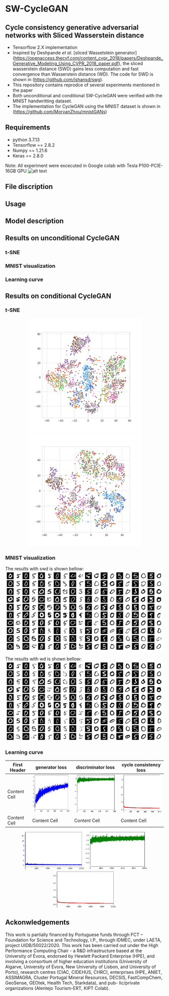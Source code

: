# SW-CycleGAN

## Cycle consistency generative adversarial networks with Sliced Wasserstein distance

-  Tensorflow 2.X implementation
-  Inspired by Deshpande $et$ $al$. [sliced Wassetstein generator] (https://openaccess.thecvf.com/content_cvpr_2018/papers/Deshpande_Generative_Modeling_Using_CVPR_2018_paper.pdf), the sliced wasserstein distance (SWD) gains less computation and fast convergence than Wasserstein distance (WD). The code for SWD is shown in (https://github.com/ishansd/swg).
-  This repository contains reprodce of several experiments mentioned in the paper
-  Both unconditional and conditional SW-CycleGAN were verified with the MNIST handwritting dataset.
-  The implementation for CycleGAN using the MNIST dataset is shown in (https://github.com/MorvanZhou/mnistGANs)


## Requirements

- python 3.7.13
- Tensorflow == 2.8.2
- Numpy == 1.21.6
- Keras == 2.8.0

Note: All experiment were excecuted in Google colab with Tesla P100-PCIE-16GB GPU ![alt text](https://colab.research.google.com/assets/colab-badge.svg)


## File discription

## Usage

## Model description

## Results on unconditional CycleGAN
### t-SNE
### MNIST visualization 
### Learning curve

## Results on conditional CycleGAN
### t-SNE


<div align=center>
<img src="https://github.com/pzq522362451/SW-CycleGAN/blob/main/Results/tsne_wd.png" width="360" height="360"><img src="https://github.com/pzq522362451/SW-CycleGAN/blob/main/Results/tsne_swd.png" width="360" height="360">
</div>


### MNIST visualization 

The results with swd is shown bellow:
![image](https://github.com/pzq522362451/SW-CycleGAN/blob/main/Results/swd.png)

The results with wd is shown bellow:
![image](https://github.com/pzq522362451/SW-CycleGAN/blob/main/Results/wd.png)

### Learning curve
| First Header  | generator loss| discriminator loss | cycle consistency loss |
| ------------- | ------------- |   -------------    | -------------          |
| Content Cell  | <img src="https://github.com/pzq522362451/SW-CycleGAN/blob/main/Results/gloss_wd.jpg" width="200" height="120"> |<img src="https://github.com/pzq522362451/SW-CycleGAN/blob/main/Results/dloss_wd.jpg" width="200" height="120">|<img src="https://github.com/pzq522362451/SW-CycleGAN/blob/main/Results/cycloss_wd.jpg" width="200" height="120">|
| Content Cell  | Content Cell  |Content Cell  |Content Cell  |



<div align=center>
<img src="https://github.com/pzq522362451/SW-CycleGAN/blob/main/Results/gloss_swd.jpg" width="200" height="120"><img src="https://github.com/pzq522362451/SW-CycleGAN/blob/main/Results/dloss_swd.jpg" width="200" height="120"><img src="https://github.com/pzq522362451/SW-CycleGAN/blob/main/Results/cycloss_swd.jpg" width="200" height="120">
</div>

## Ackonwledgements
This work is partially financed by Portuguese funds through FCT – Foundation for Science and Technology, I.P., through IDMEC, under LAETA, project UIDB/50022/2020. This work has been carried out under the High Performance Computing Chair - a R&D infrastructure based at the University of Évora, endorsed by Hewlett Packard Enterprise (HPE), and involving a consortium of higher education institutions (University of Algarve, University of Évora, New University of Lisbon, and University of Porto), research centres (CIAC, CIDEHUS, CHRC), enterprises (HPE, ANIET, ASSIMAGRA, Cluster Portugal Mineral Resources, DECSIS, FastCompChem, GeoSense, GEOtek, Health Tech, Starkdata), and pub- lic/private organizations (Alentejo Tourism-ERT, KIPT Colab).

